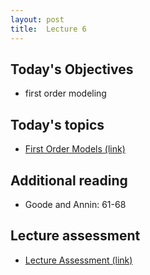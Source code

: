 ```yaml
---
layout: post
title:  Lecture 6
---
```


## Today's Objectives

* first order modeling

## Today's topics
* <a target="_parent" href="https://wcasper.github.io/math206spring2024/worksheets/ws1">First Order Models (link)</a>

## Additional reading
* Goode and Annin:  61-68

## Lecture assessment
* <a target="_parent" href="https://wcasper.github.io/math207spring2024/quizzes/lecture6">Lecture Assessment (link)</a>



